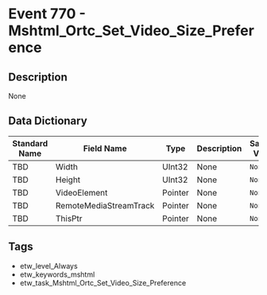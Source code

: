 # Event 770 - Mshtml_Ortc_Set_Video_Size_Preference

## Description
None

## Data Dictionary
|Standard Name|Field Name|Type|Description|Sample Value|
|---|---|---|---|---|
|TBD|Width|UInt32|None|`None`|
|TBD|Height|UInt32|None|`None`|
|TBD|VideoElement|Pointer|None|`None`|
|TBD|RemoteMediaStreamTrack|Pointer|None|`None`|
|TBD|ThisPtr|Pointer|None|`None`|

## Tags
* etw_level_Always
* etw_keywords_mshtml
* etw_task_Mshtml_Ortc_Set_Video_Size_Preference